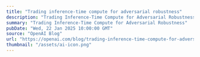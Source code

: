 ```yaml
---
title: "Trading inference-time compute for adversarial robustness"
description: "Trading Inference-Time Compute for Adversarial Robustness"
summary: "Trading Inference-Time Compute for Adversarial Robustness"
pubDate: "Wed, 22 Jan 2025 10:00:00 GMT"
source: "OpenAI Blog"
url: "https://openai.com/blog/trading-inference-time-compute-for-adversarial-robustness"
thumbnail: "/assets/ai-icon.png"
---
```


